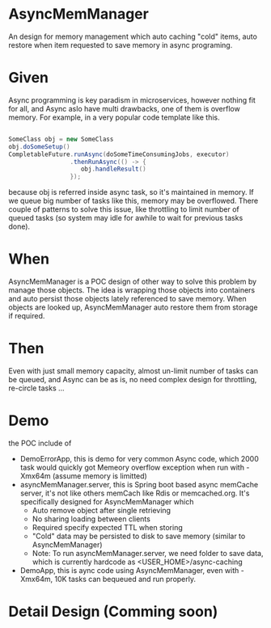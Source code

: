 # AsyncMemManager
An design for memory management which auto caching "cold" items, auto restore when item requested to save memory in async programing.

# Given
Async programming is key paradism in microservices, however nothing fit for all, and Async aslo have multi drawbacks, one of them is overflow memory. For example, in a very popular code template like this.

```java

SomeClass obj = new SomeClass
obj.doSomeSetup()
CompletableFuture.runAsync(doSomeTimeConsumingJobs, executor)
                 .thenRunAsync(() -> {
                    obj.handleResult()
                 }); 
```              
              
because obj is referred inside async task, so it's maintained in memory. If we queue big number of tasks like this, memory may be overflowed.
There couple of patterns to solve this issue, like throttling to limit number of queued tasks (so system may idle for awhile to wait for previous tasks done). 

# When
AsyncMemManager is a POC design of other way to solve this problem by manage those objects. The idea is wrapping those objects into containers and auto persist those objects lately referenced to save memory. When objects are looked up, AsyncMemManager auto restore them from storage if required.

# Then
Even with just small memory capacity, almost un-limit number of tasks can be queued, and Async can be as is, no need complex design for throttling, re-circle tasks ...

# Demo
the POC include of 
- DemoErrorApp, this is demo for very common Async code, which 2000 task would quickly got Memeory overflow exception when run with -Xmx64m (assume memory is limitted)
- asyncMemManager.server, this is Spring boot based async memCache server, it's not like others memCach like Rdis or memcached.org. It's specifically designed for AsyncMemManager which
    + Auto remove object after single retrieving 
    + No sharing loading between clients
    + Required specify expected TTL when storing
    + "Cold" data may be persisted to disk to save memory (similar to AsyncMemManager)
    + Note: To run asyncMemManager.server, we need folder to save data, which is currently hardcode as <USER_HOME>/async-caching
- DemoApp, this is aync code using AsyncMemManager, even with -Xmx64m, 10K tasks can bequeued and run properly.

# Detail Design (Comming soon)

   
